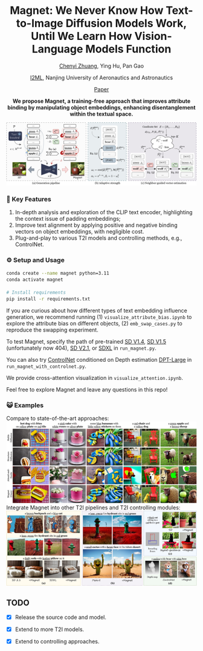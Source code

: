 <div align="center">
<h1>Magnet: We Never Know How Text-to-Image Diffusion Models Work, Until We Learn How Vision-Language Models Function</h1>


[Chenyi Zhuang](https://chenyi-zhuang.github.io/), Ying Hu, Pan Gao

[I2ML](https://i2-multimedia-lab.github.io/), Nanjing University of Aeronautics and Astronautics

[Paper]()

<p><B>We propose Magnet, a training-free approach that improves attribute binding by manipulating object embeddings, enhancing disentanglement within the textual space.</B></p>
<img src="./figures/magnet_workflow.jpg" width="800px">
</div>


### 🌟 Key Features
1. In-depth analysis and exploration of the CLIP text encoder, highlighting the context issue of padding embeddings;
2. Improve text alignment by applying positive and negative binding vectors on object embeddings, with negligible cost.
3. Plug-and-play to various T2I models and controlling methods, e.g., ControlNet.

### ⚙️ Setup and Usage
```bash
conda create --name magnet python=3.11
conda activate magnet

# Install requirements
pip install -r requirements.txt
```

If you are curious about how different types of text embedding influence generation, we recommend running (1) ``visualize_attribute_bias.ipynb`` to explore the attribute bias on different objects, (2) ``emb_swap_cases.py`` to reproduce the swapping experiment.

To test Magnet, specify the path of pre-trained [SD V1.4](https://huggingface.co/CompVis/stable-diffusion-v1-4),  [SD V1.5](https://huggingface.co/runwayml/stable-diffusion-v1-5) (unfortunately now 404), [SD V2.1](https://huggingface.co/stabilityai/stable-diffusion-2-1-base), or [SDXL](https://huggingface.co/stabilityai/stable-diffusion-xl-base-1.0) in ``run_magnet.py``.

You can also try [ControlNet](https://huggingface.co/lllyasviel/sd-controlnet-depth) conditioned on Depth estimation [DPT-Large](https://huggingface.co/Intel/dpt-large) in ``run_magnet_with_controlnet.py``.

We provide cross-attention visualization in ``visualize_attention.ipynb``.

Feel free to explore Magnet and leave any questions in this repo!

### 😺 Examples
Compare to state-of-the-art approaches:
<img src="./figures/qualitative.jpg" width="800px">
Integrate Magnet into other T2I pipelines and T2I controlling modules:
<img src="./figures/qualitative_extention.jpg" width="800px">

## TODO
- [x] Release the source code and model.
- [x] Extend to more T2I models.
- [x] Extend to controlling approaches.


